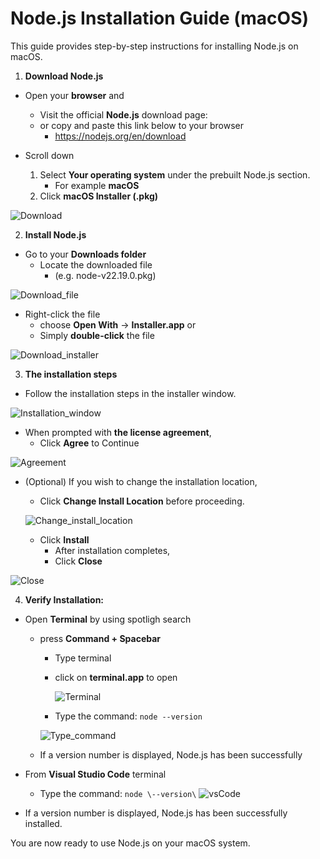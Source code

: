 # Node.js Installation Guide (macOS)

This guide provides step-by-step instructions for installing Node.js on
macOS.

1. **Download Node.js**
- Open your **browser** and 
    - Visit the official **Node.js** download page:
    - or copy and paste this link below to your browser
        - https://nodejs.org/en/download

- Scroll down
    1. Select **Your operating system** under the prebuilt Node.js section.
        - For example **macOS**
    2. Click **macOS Installer (.pkg)**

![Download](/img/Download.png)

2. **Install Node.js**
- Go to your **Downloads folder**
    - Locate the downloaded file 
        * (e.g. node-v22.19.0.pkg)

![Download_file](/img/Download_file.png)


- Right-click the file
    - choose **Open With**  → **Installer.app** or
    - Simply **double-click** the file

![Download_installer](/img/Download_installer.png)

3. **The installation steps**

- Follow the installation steps in the installer window.

![Installation_window](/img/Installation_window.png)


- When prompted with **the license agreement**, 
    - Click **Agree** to Continue

![Agreement](/img/Agreement.png)

* (Optional) If you wish to change the installation location,
    * Click **Change Install Location** before proceeding.

    ![Change_install_location](/img/Change_install_location.png)

    - Click **Install** 
        - After installation completes, 
        - Click **Close**

![Close](/img/Close.png)



4. **Verify Installation:**

- Open **Terminal** by using spotligh search
    * press **Command + Spacebar**
        - Type terminal
        - click on **terminal.app** to open 

          ![Terminal](/img/Terminal.png)
        
        * Type the command: `node --version`
        
        ![Type_command](/img/Type_command.png)

    - If a version number is displayed, Node.js has been successfully

- From **Visual Studio Code** terminal
    - Type the command: `node \--version\`
    ![vsCode](/img/vsCode.png)

- If a version number is displayed, Node.js has been successfully
installed.


You are now ready to use Node.js on your macOS system.
